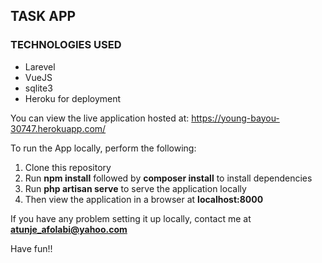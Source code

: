 ## TASK APP

### TECHNOLOGIES USED
- Larevel
- VueJS
- sqlite3
- Heroku for deployment

You can view the live application hosted at: https://young-bayou-30747.herokuapp.com/

To run the App locally, perform the following:

1) Clone this repository
2) Run **npm install** followed by **composer install** to install dependencies
3) Run **php artisan serve** to serve the application locally
3) Then view the application in a browser at **localhost:8000**

If you have any problem setting it up locally, contact me at **atunje_afolabi@yahoo.com**

Have fun!!
